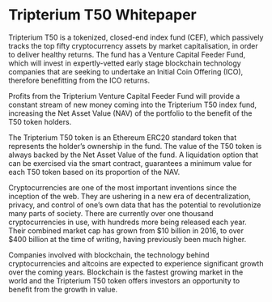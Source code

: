 # Tripterium T50 Whitepaper
Tripterium T50 is a tokenized, closed-end index fund (CEF), which passively tracks the top fifty cryptocurrency assets by market capitalisation, in order to deliver healthy returns. The fund has a Venture Capital Feeder Fund, which will invest in expertly-vetted early stage blockchain technology companies that are seeking to undertake an Initial Coin Offering (ICO), therefore benefitting from the ICO returns.

Profits from the Tripterium Venture Capital Feeder Fund will provide a constant stream of new money coming into the Tripterium T50 index fund, increasing the Net Asset Value (NAV) of the portfolio to the benefit of the T50 token holders.

The Tripterium T50 token is an Ethereum ERC20 standard token that represents the holder’s ownership in the fund. The value of the T50 token is always backed by the Net Asset Value of the fund. A liquidation option that can be exercised via the smart contract, guarantees a minimum value for each T50 token based on its proportion of the NAV.

Cryptocurrencies are one of the most important inventions since the inception of the web. They are ushering in a new era of decentralization, privacy, and control of one’s own data that has the potential to revolutionize many parts of society. There are currently over one thousand cryptocurrencies in use, with hundreds more being released each year. Their combined market cap has grown from $10 billion in 2016, to over $400 billion at the time of writing, having previously been much higher.

Companies involved with blockchain, the technology behind cryptocurrencies and altcoins are expected to experience significant growth over the coming years. Blockchain is the fastest growing market in the world and the Tripterium T50 token offers investors an opportunity to benefit from the growth in value.
